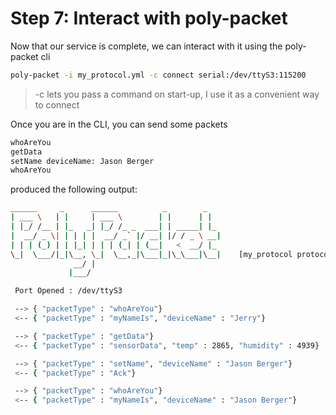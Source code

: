 # Step 7: Interact with poly-packet


Now that our service is complete, we can interact with it using the poly-packet cli

```bash
poly-packet -i my_protocol.yml -c connect serial:/dev/ttyS3:115200
```
> -c lets you pass a command on start-up, I use it as a convenient way to connect 

Once you are in the CLI, you can send some packets 

```bash
whoAreYou
getData
setName deviceName: Jason Berger
whoAreYou
```

produced the following output:

```bash
______     _      ______          _        _   
| ___ \   | |     | ___ \        | |      | |  
| |_/ /__ | |_   _| |_/ /_ _  ___| | _____| |_ 
|  __/ _ \| | | | |  __/ _` |/ __| |/ / _ \ __|
| | | (_) | | |_| | | | (_| | (__|   <  __/ |_ 
\_|  \___/|_|\__, \_|  \__,_|\___|_|\_\___|\__|    [my_protocol protocol]
              __/ |                            
             |___/                             

 Port Opened : /dev/ttyS3

 --> { "packetType" : "whoAreYou"}
 <-- { "packetType" : "myNameIs", "deviceName" : "Jerry"}

 --> { "packetType" : "getData"}
 <-- { "packetType" : "sensorData", "temp" : 2865, "humidity" : 4939}

 --> { "packetType" : "setName", "deviceName" : "Jason Berger"}
 <-- { "packetType" : "Ack"}

 --> { "packetType" : "whoAreYou"}
 <-- { "packetType" : "myNameIs", "deviceName" : "Jason Berger"}
```


